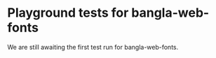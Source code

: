 # Playground tests for bangla-web-fonts
We are still awaiting the first test run for bangla-web-fonts.
